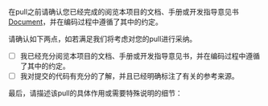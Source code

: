 在pull之前请确认您已经完成的阅览本项目的文档、手册或开发指导意见书 [Document](./docs/main.md)，并在编码过程中遵循了其中的约定。

请确认如下两点，如若满足我们将考虑对您的pull进行采纳。

- [ ] 我已经充分阅览本项目的文档、手册或开发指导意见书，并在编码过程中遵循了其中的约定。
- [ ] 我对提交的代码有充分的了解，并且已经明确标注了有关的参考来源。

最后，请描述该pull的具体作用或需要特殊说明的细节：
